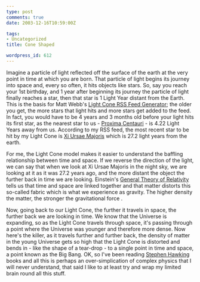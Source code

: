 ```yaml
---
type: post
comments: true
date: 2003-12-16T10:59:00Z

tags:
- Uncategorized
title: Cone Shaped

wordpress_id: 612
---
```


Imagine a particle of light reflected off the surface of the earth at the very point in time at which you are born. That particle of light begins its journey into space and, every so often, it hits objects like stars. So, say you reach your 1st birthday, and 1 year after beginning its journey the particle of light finally reaches a star, then that star is 1 Light Year distant from the Earth. This is the basis for Matt Webb's [Light Cone RSS Feed Generator](http://www.interconnected.org/home/more/lightcone/); the older you get, the more stars that light hits and more stars get added to the feed. In fact, you would have to be 4 years and 3 months old before your light hits its first star, as the nearest star to us - [Proxima Centauri](http://antwrp.gsfc.nasa.gov/apod/ap020715.html) - is 4.22 Light Years away from us. According to my RSS feed, the most recent star to be hit by my Light Cone is [Xi Ursae Majoris](http://www.dibonsmith.com/uma_xi.htm) which is 27.2 light years from the earth.



	

For me, the Light Cone model  makes it easier to understand the baffling relationship between time and space. If we reverse the direction of the light, we can say that when we look at Xi Ursae Majoris in the night sky, we are looking at it as it was 27.2 years ago, and the more distant the object the further back in time we are looking. Einstein's [General Theory of Relativity](http://en2.wikipedia.org/wiki/General_relativity) tells us that time and space are linked together and that matter distorts this so-called fabric which is what we experience as gravity. The higher density the matter, the stronger the gravitational force .



	

Now, going back to our Light Cone, the further it travels in space, the further back we are looking in time. We know that the Universe is expanding, so as the Light Cone travels through space, it's passing through a point where the Universe was younger and therefore more dense. Now here's the killer, as it travels further and further back, the density of matter in the young Universe gets so high that the Light Cone is distorted and bends in - like the shape of a tear-drop - to a single point in time and space, a point known as the Big Bang. OK, so I've been reading [Stephen Hawking](http://en.wikipedia.org/wiki/Stephen_Hawking) books and all this is perhaps an over-simplication of complex physics that I will never understand, that said I like to at least try and wrap my limited brain round all this stuff.
